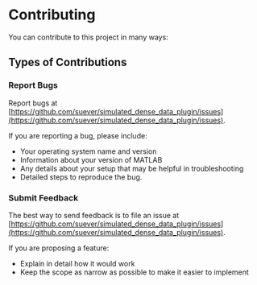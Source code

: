 # Contributing
You can contribute to this project in many ways:

## Types of Contributions

### Report Bugs
Report bugs at [https://github.com/suever/simulated_dense_data_plugin/issues](https://github.com/suever/simulated_dense_data_plugin/issues).

If you are reporting a bug, please include:
* Your operating system name and version
* Information about your version of MATLAB
* Any details about your setup that may be helpful in troubleshooting
* Detailed steps to reproduce the bug.

### Submit Feedback
The best way to send feedback is to file an issue at [https://github.com/suever/simulated_dense_data_plugin/issues](https://github.com/suever/simulated_dense_data_plugin/issues).

If you are proposing a feature:
* Explain in detail how it would work
* Keep the scope as narrow as possible to make it easier to implement

